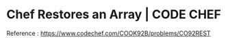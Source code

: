# Chef Restores an Array | CODE CHEF

Reference : https://www.codechef.com/COOK92B/problems/CO92REST

